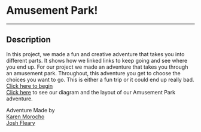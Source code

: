 # Amusement Park!
---
## Description  
In this project, we made a fun and creative adventure that takes you into different parts. It shows how we linked links to keep going and see where you end up. For our project we made an adventure that takes you through an amusement park. Throughout, this adventure you get to choose the choices you want to go. This is either a fun trip or it could end up really bad. 
[Click here to begin](Amusement-park.md)  
[Click here](https://docs.google.com/drawings/d/19x7k9tx-mQ3VZNj6MSB6amlszHdVUjWNEnauY0wbPKY/edit) to see our diagram and the layout of our Amusement Park adventure.

Adventure Made by  
[Karen Morocho](https://github.com/Karenm0633)  
[Josh Fleary](https://github.com/joshuaf4837) 


